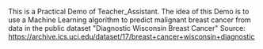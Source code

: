 This is a Practical Demo of Teacher_Assistant. The idea of this Demo is to use a Machine Learning algorithm to predict malignant breast cancer from data in the public dataset "Diagnostic Wisconsin Breast Cancer"
Source: https://archive.ics.uci.edu/dataset/17/breast+cancer+wisconsin+diagnostic
